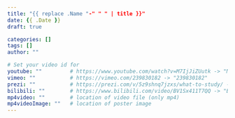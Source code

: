 ```yaml
---
title: "{{ replace .Name "-" " " | title }}"
date: {{ .Date }}
draft: true

categories: []
tags: []
author: ""

# Set your video id for
youtube: ""         # https://www.youtube.com/watch?v=M7IjJiZUutk -> "M7IjJiZUutk"
vimeo: ""           # https://vimeo.com/239830182 -> "239830182"
prezi: ""           # https://prezi.com/v/5z9shnq7jzxs/what-to-study/ -> "5z9shnq7jzxs"
bilibili: ""        # https://www.bilibili.com/video/BV1Sx411T7QQ -> "BV1Sx411T7QQ"
mp4video: ""        # location of video file (only mp4) 
mp4videoImage: ""   # location of poster image 
---
```

